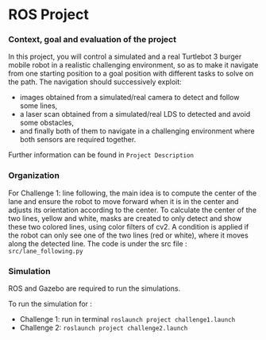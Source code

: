 # ROS Project

### Context, goal and evaluation of the project

In this project, you will control a simulated and a real Turtlebot 3 burger mobile robot in a realistic challenging environment, so as to make it navigate from one starting position to a goal position with different tasks to solve on the path. The navigation should successively exploit:
* images obtained from a simulated/real camera to detect and follow some lines,
* a laser scan obtained from a simulated/real LDS to detected and avoid some obstacles,
* and finally both of them to navigate in a challenging environment where both sensors are required together.

Further information can be found in `Project Description`

### Organization

For Challenge 1: line following, the main idea is to compute the center of the lane and ensure the robot to move forward when it is in the center and adjusts its orientation according to the center. To calculate the center of the two lines, yellow and white, masks are created to only detect and show these two colored lines, using color filters of cv2. A condition is applied if the robot can only see one of the two lines (red or white), where it moves along the detected line.
The code is under the src file : `src/lane_following.py`


### Simulation

ROS and Gazebo are required to run the simulations.

To run the simulation for :
 * Challenge 1: run in terminal `roslaunch project challenge1.launch`
 * Challenge 2: `roslaunch project challenge2.launch`




